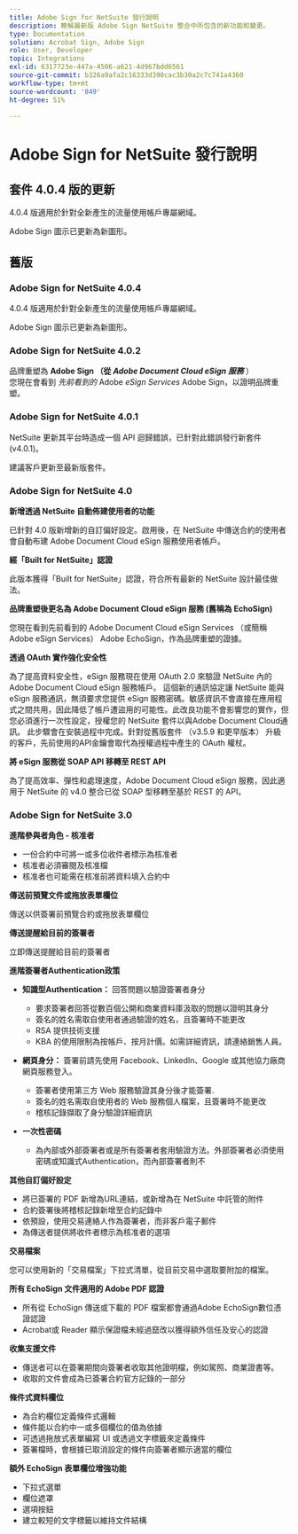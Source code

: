 ```yaml
---
title: Adobe Sign for NetSuite 發行說明
description: 瞭解最新版 Adobe Sign NetSuite 整合中所包含的新功能和變更。
type: Documentation
solution: Acrobat Sign, Adobe Sign
role: User, Developer
topic: Integrations
exl-id: 6317723e-447a-4506-a621-4d967bdd6561
source-git-commit: b326a9afa2c16333d390cac3b30a2c7c741a4360
workflow-type: tm+mt
source-wordcount: '849'
ht-degree: 51%

---
```


# Adobe Sign for NetSuite 發行說明

## 套件 4.0.4 版的更新

4.0.4 版適用於針對全新產生的流量使用帳戶專屬網域。

Adobe Sign 圖示已更新為新圖形。

## 舊版

### Adobe Sign for NetSuite 4.0.4

4.0.4 版適用於針對全新產生的流量使用帳戶專屬網域。

Adobe Sign 圖示已更新為新圖形。

### Adobe Sign for NetSuite 4.0.2

品牌重塑為 **Adobe Sign （從 *Adobe Document Cloud eSign 服務*** ）\
您現在會看到 *先前看到的* Adobe *eSign Services* Adobe Sign，以證明品牌重塑。

### Adobe Sign for NetSuite 4.0.1

NetSuite 更新其平台時造成一個 API 迴歸錯誤，已針對此錯誤發行新套件 (v4.0.1)。

建議客戶更新至最新版套件。

### Adobe Sign for NetSuite 4.0

**新增透過 NetSuite 自動佈建使用者的功能**

已針對 4.0 版新增新的自訂偏好設定。啟用後，在 NetSuite 中傳送合約的使用者會自動布建 Adobe Document Cloud eSign 服務使用者帳戶。

**經「Built for NetSuite」認證**

此版本獲得「Built for NetSuite」認證，符合所有最新的 NetSuite 設計最佳做法。

**品牌重塑後更名為 Adobe Document Cloud eSign 服務 (舊稱為 EchoSign)**

您現在看到先前看到的 Adobe Document Cloud eSign Services （或簡稱 Adobe eSign Services） Adobe EchoSign，作為品牌重塑的證據。

**透過 OAuth 實作強化安全性**

為了提高資料安全性，eSign 服務現在使用 OAuth 2.0 來驗證 NetSuite 內的 Adobe Document Cloud eSign 服務帳戶。 這個新的通訊協定讓 NetSuite 能與 eSign 服務通訊，無須要求您提供 eSign 服務密碼。敏感資訊不會直接在應用程式之間共用，因此降低了帳戶遭盜用的可能性。此改良功能不會影響您的實作，但您必須進行一次性設定，授權您的 NetSuite 套件以與Adobe Document Cloud通訊。 此步驟會在安裝過程中完成。針對從舊版套件 （v3.5.9 和更早版本） 升級的客戶，先前使用的API金鑰會取代為授權過程中產生的 OAuth 權杖。

**將 eSign 服務從 SOAP API 移轉至 REST API**

為了提高效率、彈性和處理速度，Adobe Document Cloud eSign 服務，因此適用于 NetSuite 的 v4.0 整合已從 SOAP 型移轉至基於 REST 的 API。

### Adobe Sign for NetSuite 3.0

**進階參與者角色 - 核准者**

* 一份合約中可將一或多位收件者標示為核准者
* 核准者必須審閱及核准檔
* 核准者也可能需在核准前將資料填入合約中

**傳送前預覽文件或拖放表單欄位**

傳送以供簽署前預覽合約或拖放表單欄位

**傳送提醒給目前的簽署者**

立即傳送提醒給目前的簽署者

**進階簽署者Authentication政策**

* **知識型Authentication：** 回答問題以驗證簽署者身分
   * 要求簽署者回答從數百個公開和商業資料庫汲取的問題以證明其身分
   * 簽名的姓名需取自使用者通過驗證的姓名，且簽署時不能更改
   * RSA 提供技術支援
   * KBA 的使用限制為按帳戶、按月計價。如需詳細資訊，請連絡銷售人員。

* **網頁身分：** 簽署前請先使用 Facebook、LinkedIn、Google 或其他協力廠商網頁服務登入。

   * 簽署者使用第三方 Web 服務驗證其身分後才能簽署.
   * 簽名的姓名需取自使用者的 Web 服務個人檔案，且簽署時不能更改
   * 稽核記錄擷取了身分驗證詳細資訊

* **一次性密碼**
   * 為內部或外部簽署者或是所有簽署者套用驗證方法。外部簽署者必須使用密碼或知識式Authentication，而內部簽署者則不

**其他自訂偏好設定**

* 將已簽署的 PDF 新增為URL連結，或新增為在 NetSuite 中託管的附件
* 合約簽署後將稽核記錄新增至合約記錄中
* 依預設，使用交易連絡人作為簽署者，而非客戶電子郵件
* 為傳送者提供將收件者標示為核准者的選項

**交易檔案**

您可以使用新的「交易檔案」下拉式清單，從目前交易中選取要附加的檔案。

**所有 EchoSign 文件適用的 Adobe PDF 認證**

* 所有從 EchoSign 傳送或下載的 PDF 檔案都會通過Adobe EchoSign數位憑證認證
* Acrobat或 Reader 顯示保證檔未經過竄改以獲得額外信任及安心的認證

**收集支援文件**

* 傳送者可以在簽署期間向簽署者收取其他證明檔，例如駕照、商業證書等。
* 收取的文件會成為已簽署合約官方記錄的一部分

**條件式資料欄位**

* 為合約欄位定義條件式邏輯
* 條件能以合約中一或多個欄位的值為依據
* 可透過拖放式表單編寫 UI 或透過文字標籤來定義條件
* 簽署檔時，會根據已取消設定的條件向簽署者顯示適當的欄位

**額外 EchoSign 表單欄位增強功能**

* 下拉式選單
* 欄位遮罩
* 選項按鈕
* 建立較短的文字標籤以維持文件結構
